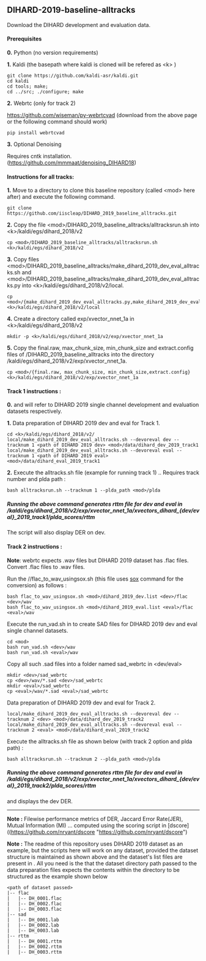 ## DIHARD-2019-baseline-alltracks
Download the DIHARD development and evaluation data.

#### Prerequisites

**0.** Python (no version requirements)

**1.** Kaldi (the basepath where kaldi is cloned will be refered as  \<k\> )
```
git clone https://github.com/kaldi-asr/kaldi.git 
cd kaldi
cd tools; make;
cd ../src; ./configure; make
```
 **2.** Webrtc (only for track 2)

https://github.com/wiseman/py-webrtcvad (download from the above page or the following command should work) 
```
pip install webrtcvad
```

**3.** Optional Denoising 

Requires cntk installation. 
(https://github.com/mmmaat/denoising_DIHARD18)


#### Instructions for all tracks:
**1.** Move to a directory to clone this baseline repository (called \<mod\> here after) and execute the following command.
```
git clone https://github.com/iiscleap/DIHARD_2019_baseline_alltracks.git
```

**2.** Copy the file \<mod\>/DIHARD_2019_baseline_alltracks/alltracksrun.sh into \<k\>/kaldi/egs/dihard_2018/v2
```
cp <mod>/DIHARD_2019_baseline_alltracks/alltracksrun.sh <k>/kaldi/egs/dihard_2018/v2
```

**3.** Copy files \<mod\>/DIHARD_2019_baseline_alltracks/make_dihard_2019_dev_eval_alltracks.sh and \<mod\>/DIHARD_2019_baseline_alltracks/make_dihard_2019_dev_eval_alltracks.py into \<k>\/kaldi/egs/dihard_2018/v2/local.
```
cp <mod>/{make_dihard_2019_dev_eval_alltracks.py,make_dihard_2019_dev_eval_alltracks.sh} <k>/kaldi/egs/dihard_2018/v2/local       
```

**4.** Create a directory called exp/xvector_nnet_1a in \<k\>/kaldi/egs/dihard_2018/v2
```
mkdir -p <k>/kaldi/egs/dihard_2018/v2/exp/xvector_nnet_1a
```

**5.** Copy the final.raw, max_chunk_size, min_chunk_size and extract.config files of <mod>/DIHARD_2019_baseline_alltracks into the directory  <k>/kaldi/egs/dihard_2018/v2/exp/xvector_nnet_1a.

```
cp <mod>/{final.raw, max_chunk_size, min_chunk_size,extract.config} <k>/kaldi/egs/dihard_2018/v2/exp/xvector_nnet_1a
```


#### Track 1 instructions :

**0.** <dev> and <eval> will refer to DIHARD 2019 single channel development and evaluation datasets respectively. 

**1.**  Data preparation of DIHARD 2019 dev and eval for Track 1.
```
cd <k>/kaldi/egs/dihard_2018/v2/
local/make_dihard_2019_dev_eval_alltracks.sh --devoreval dev --tracknum 1 <path of DIHARD 2019 dev> <mod>/data/dihard_dev_2019_track1
local/make_dihard_2019_dev_eval_alltracks.sh --devoreval eval --tracknum 1 <path of DIHARD 2019 eval> <mod>/data/dihard_eval_2019_track1
```

**2.** Execute the alltracks.sh file (example for running track 1) .. Requires track number and plda path : 
```
bash alltracksrun.sh --tracknum 1 --plda_path <mod>/plda
```

##### Running the above command generates rttm file for dev and eval in <k>/kaldi/egs/dihard_2018/v2/exp/xvector_nnet_1a/xvectors_dihard_{dev/eval}_2019_track1/plda_scores/rttm
 
The script will also display DER on dev.

#### Track 2 instructions :

**Note**: webrtc expects .wav files but DIHARD 2019 dataset has .flac files. Convert .flac files to .wav files.

Run the /<mod>/flac_to_wav_usingsox.sh (this file uses [sox](http://sox.sourceforge.net/) command for the conversion) as follows : 

```
bash flac_to_wav_usingsox.sh <mod>/dihard_2019_dev.list <dev>/flac <dev>/wav
bash flac_to_wav_usingsox.sh <mod>/dihard_2019_eval.list <eval>/flac <eval>/wav 
```
Execute the run_vad.sh in <mod> to create SAD files for DIHARD 2019 dev and eval single channel datasets. 
```
cd <mod>
bash run_vad.sh <dev>/wav
bash run_vad.sh <eval>/wav  
```
Copy all such .sad files into a folder named sad_webrtc in <dev/eval>
```
mkdir <dev>/sad_webrtc
cp <dev>/wav/*.sad <dev>/sad_webrtc
mkdir <eval>/sad_webrtc
cp <eval>/wav/*.sad <eval>/sad_webrtc
```
Data preparation of DIHARD 2019 dev and eval for Track 2.
```
local/make_dihard_2019_dev_eval_alltracks.sh --devoreval dev --tracknum 2 <dev> <mod>/data/dihard_dev_2019_track2
local/make_dihard_2019_dev_eval_alltracks.sh --devoreval eval --tracknum 2 <eval> <mod>/data/dihard_eval_2019_track2
```
Execute the alltracks.sh file as shown below (with track 2 option and plda path) :  
```
bash alltracksrun.sh --tracknum 2 --plda_path <mod>/plda
```

##### Running the above command generates rttm file for dev and eval in <k>/kaldi/egs/dihard_2018/v2/exp/xvector_nnet_1a/xvectors_dihard_{dev/eval}_2019_track2/plda_scores/rttm
 and displays the dev DER.
  
-------------------------------------------------

**Note :** Filewise performance metrics of DER, Jaccard Error Rate(JER), Mutual Information (MI) ... computed using the scoring script in [dscore]((https://github.com/nryant/dscore "https://github.com/nryant/dscore")

**Note :** The readme of this repository uses DIHARD 2019 dataset as an example, but the scripts here will work on any dataset, provided the dataset structure is maintained as shown above and the dataset's list files are present in <mod>.
All you need is the that the dataset directory path passed to the data preparation files expects the contents within the directory to be structured as the example shown below
```
<path of dataset passed>
|-- flac
|   |-- DH_0001.flac
|   |-- DH_0002.flac
|   |-- DH_0003.flac
|-- sad
|   |-- DH_0001.lab
|   |-- DH_0002.lab
|   |-- DH_0003.lab
|-- rttm
|   |-- DH_0001.rttm
|   |-- DH_0002.rttm
|   |-- DH_0003.rttm
```

